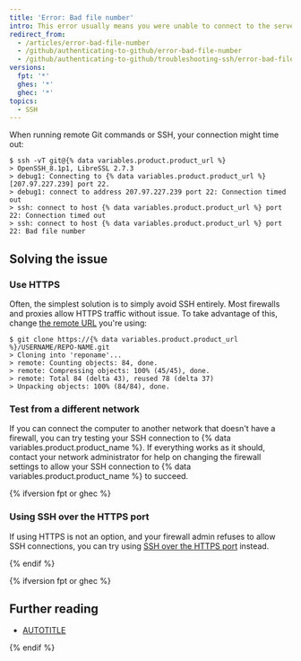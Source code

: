 ```yaml
---
title: 'Error: Bad file number'
intro: This error usually means you were unable to connect to the server. Often this is caused by firewalls and proxy servers.
redirect_from:
  - /articles/error-bad-file-number
  - /github/authenticating-to-github/error-bad-file-number
  - /github/authenticating-to-github/troubleshooting-ssh/error-bad-file-number
versions:
  fpt: '*'
  ghes: '*'
  ghec: '*'
topics:
  - SSH
---
```

When running remote Git commands or SSH, your connection might time out:

```shell
$ ssh -vT git@{% data variables.product.product_url %}
> OpenSSH_8.1p1, LibreSSL 2.7.3
> debug1: Connecting to {% data variables.product.product_url %} [207.97.227.239] port 22.
> debug1: connect to address 207.97.227.239 port 22: Connection timed out
> ssh: connect to host {% data variables.product.product_url %} port 22: Connection timed out
> ssh: connect to host {% data variables.product.product_url %} port 22: Bad file number
```

## Solving the issue

### Use HTTPS

Often, the simplest solution is to simply avoid SSH entirely. Most firewalls and proxies allow HTTPS traffic without issue. To take advantage of this, change [the remote URL](/get-started/getting-started-with-git/about-remote-repositories) you're using:

```shell
$ git clone https://{% data variables.product.product_url %}/USERNAME/REPO-NAME.git
> Cloning into 'reponame'...
> remote: Counting objects: 84, done.
> remote: Compressing objects: 100% (45/45), done.
> remote: Total 84 (delta 43), reused 78 (delta 37)
> Unpacking objects: 100% (84/84), done.
```

### Test from a different network

If you can connect the computer to another network that doesn't have a firewall, you can try testing your SSH connection to {% data variables.product.product_name %}. If everything works as it should, contact your network administrator for help on changing the firewall settings to allow your SSH connection to {% data variables.product.product_name %} to succeed.

{% ifversion fpt or ghec %}

### Using SSH over the HTTPS port

If using HTTPS is not an option, and your firewall admin refuses to allow SSH connections, you can try using [SSH over the HTTPS port](/authentication/troubleshooting-ssh/using-ssh-over-the-https-port) instead.

{% endif %}

{% ifversion fpt or ghec %}

## Further reading

* [AUTOTITLE](/get-started/using-github/troubleshooting-connectivity-problems)

{% endif %}
